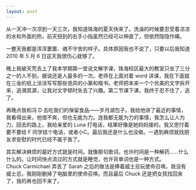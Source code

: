 ```yaml
---
layout: post
---
```


从一天冲一次凉到一天三次，我知道珠海的夏天快来了。洗澡的时候要忍受着凉凉的水和外面的热，前天扭到的右手小指虽然已经可以伸直了，但依然隐隐作痛。

一整天我都是浑浑噩噩、魂不守舍的样子。具体原因我也不说了，只要以后我知道 2010 年 5 月 6 日这天我很伤心就够了。

晚上我破天荒去上了我本学期第一堂说文解字课，珠海校区最大的教室只坐了三分之一的人不到，据说还是人最多的一次。老师在上面对着 word 讲课，我在下面就在三金的纸上涂涂写写那些诡异的小篆和楷书。老师把本来一个个优美的文字拆开来，追溯其源，让我对文字顿时失去了兴趣。第二节课下课，我终于忍不住了，逃了。

再晚点我和冯 D 去吃我们的保留食品——岁月湖包子。我给他讲了最近的事情，我看得出来，他很不爽，但也无能为力。连我都无能为力的事情，我怎么让人为力。回去的路上，我给亲爱的 Luna 打电话，结果好像是她妈妈接的。我又思忖着要不要给 F 同学挂个电话，或者小C。最后我还是什么也没做。一遇到麻烦就找朋友求安慰的时代已经不属于我了。

其实解决麻烦的最好方式就是时间。就像那句歌词，也许时间是一种解药……什么什么的。让时间快点流过的方式就是睡觉，也许背单词也是一种方式。Chuck Carmichael 弄丢了 Sarah 之后的做法是捧着威士忌玩使命召唤。我没有威士忌，我刚刚删掉了电脑里的使命召唤。而且最后 Chuck 还是把女孩找回来了，我的再也回不来了。
